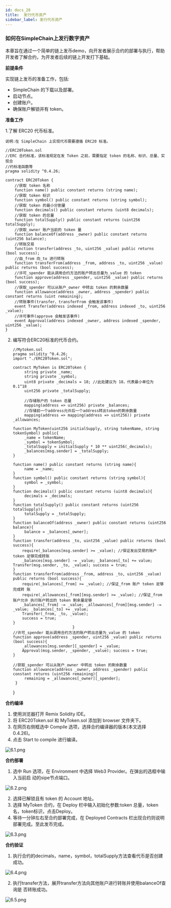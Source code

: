 ```yaml
---
id: docs_28
title:  发行代币资产
sidebar_label: 发行代币资产
---
```


### 如何在SimpleChain上发行数字资产

本章旨在通过一个简单的链上发币demo，向开发者展示合约的部署与执行，帮助开发者了解合约，为开发者后续的链上开发打下基础。

**前提条件**

实现链上发币的准备工作，包括:

-  SimpleChain 的下载以及部署。 
-  启动节点。
-  创建账户。
-  确保账户解锁并有 token。

**准备工作**

1.了解 ERC20 代币标准。
 
`说明:在 SimpleChain 上实现代币需要遵循 ERC20 标准。`

    //ERC20Token.sol
    //ERC 合约标准，该标准规定在发 Token 之前，需要指定 token 的名称、标识、总量、实现合 
    //约标准函数等    
    pragma solidity ^0.4.26; 
    
    contract ERC20Token {
        //获取 token 名称
        function name() public constant returns (string name);
        //获取 token 标识
        function symbol() public constant returns (string symbol);
        //获取 token 的最小分割量
        function decimals() public constant returns (uint8 decimals);
        //获取 token 的总量
        function totalSupply() public constant returns (uint256 totalSupply);
        //获取_owner 账户当前的 token 量
        function balanceOf(address _owner) public constant returns (uint256 balance);
        //转账交易
        function transfer(address _to, uint256 _value) public returns (bool success);
        //由_from 向_to 进行转账
        function transferFrom(address _from, address _to, uint256 _value) public returns (bool success);
        //许可_spender 能从调用合约方法的账户转出总量为_value 的 token
        function approve(address _spender, uint256 _value) public returns (bool success);
        //获取_spender 可以从账户_owner 中转出 token 的剩余数量
        function allowance(address _owner, address _spender) public constant returns (uint remaining);
        //转账事件(transfer、transferFrom 会触发该事件)
        event Transfer(address indexed _from, address indexed _to, uint256 _value);
        //许可事件(approve 会触发该事件)
        event Approval(address indexed _owner, address indexed _spender, uint256 _value);
    }

2. 编写符合ERC20标准的代币合约。

       //Mytoken.sol
       pragma solidity ^0.4.26;
       import "./ERC20Token.sol";
      
       contract MyToken is ERC20Token {
            string private _name;
            string private _symbol;
            uint8 private _decimals = 18; //此处建议为 18，代表最小单位为 0.1^18 
            uint256 private _totalSupply;

            //存储账户的 token 总量
            mapping(address => uint256) private _balances;
            //存储前一个address允许后一个address转出token的剩余数量 
            mapping(address => mapping(address => uint256)) private _allowances;

       function MyToken(uint256 initialSupply, string tokenName, string tokenSymbol) public{
            _name = tokenName;
            _symbol = tokenSymbol;
            _totalSupply = initialSupply * 10 ** uint256(_decimals);
            _balances[msg.sender] = _totalSupply;
       }

       function name() public constant returns (string name){ 
            name = _name;
       }
       function symbol() public constant returns (string symbol){ 
            symbol = _symbol;
       }
       function decimals() public constant returns (uint8 decimals){ 
            decimals = _decimals;
       }
       function totalSupply() public constant returns (uint256 totalSupply){ 
            totalSupply = _totalSupply;                
       }
       function balanceOf(address _owner) public constant returns (uint256 balance){ 
            balance = _balances[_owner];
       }
       function transfer(address _to, uint256 _value) public returns (bool success){ 
           require(_balances[msg.sender] >= _value); //保证发出交易的账户 token 足够完成转账
           _balances[msg.sender] -= _value; _balances[_to] += value; Transfer(msg.sender, _to, _value); success = true;
       }
       function transferFrom(address _from, address _to, uint256 _value) public returns (bool success){
           require(_balances[_from] >= _value); //保证_from 账户 token 足够完成转 账
           require(_allowances[_from][msg.sender] >= _value); //保证_from 账户允许 执行账户转出的 token 剩余量足够
           _balances[_from] -= _value; _allowances[_from][msg.sender] -= _value; _balances[_to] += _value;
           Transfer(_from, _to, _value);
           success = true;
       }
                                 }
       //许可_spender 能从调用合约方法的账户转出总量为_value 的 token
       function approve(address _spender, uint256 _value) public returns (bool success){
           _allowances[msg.sender][_spender] = _value; 
           Approval(msg.sender, _spender, _value); success = true;
       }
                  
       //获取_spender 可以从账户_owner 中转出 token 的剩余数量
       function allowance(address _owner, address _spender) public constant returns (uint256 remaining){
            remaining = _allowances[_owner][_spender]; 
        }
    }

 **合约编译**

1. 使用浏览器打开 Remix Solidity IDE。
2. 将 ERC20Token.sol 和 MyToken.sol 添加到 browser 文件夹下。
3. 在网页右侧框选中 Compile 选项，选择合约编译器的版本(本文选择 0.4.26)。
4. 点击 Start to compile 进行编译。

![6.1.png](https://i.loli.net/2020/05/07/DbgwWI8Yztu7Unx.png)

**合约部署**

1. 选中 Run 选项，在 Environment 中选择 Web3 Provider。在弹出的选框中输入当前启 动的sipe节点端口。

![6.2.png](https://i.loli.net/2020/05/07/umSzyZqigevbMxY.png)

2. 选择已解锁且有 token 的 Account 地址。
3. 选择 MyToken 合约，在 Deploy 栏中输入初始化参数:token 总量，token 名，token标识，点击Deploy。
4. 等待一分钟左右至合约部署完成，在 Deployed Contracts 栏出现合约则说明部署完成。至此发币完成。

![6.3.png](https://i.loli.net/2020/05/07/sJiXawq9SDo7Gl6.png)
    
**合约验证**

1. 执行合约的decimals，name，symbol，totalSupply方法查看代币是否创建成功。

![6.4.png](https://i.loli.net/2020/05/07/ltjSce5JfPLDqxI.png)

2. 执行transfer方法，展开transfer方法向其他账户进行转账并使用balanceOf查询是 否转账成功。

![6.5.png](https://i.loli.net/2020/05/07/NblfOHyevhS3kDr.png)




